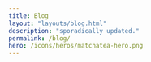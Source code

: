 ```yaml
---
title: Blog
layout: "layouts/blog.html"
description: "sporadically updated."
permalink: /blog/
hero: /icons/heros/matchatea-hero.png
---
```

